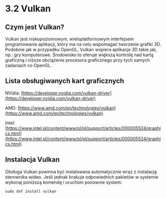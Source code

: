 # 3.2 Vulkan

## Czym jest Vulkan?
Vulkan jest niskopoziomowym, wieloplatformowym interfejsem programowania aplikacji, który ma na celu wspomagać tworzenie grafiki 3D.
Podobnie jak w przypadku OpenGL, Vulkan wspiera aplikacje 3D takie jak, np.: gry komputerowe.
Środowisko to oferuje większą kontrolę nad kartą graficzną i niższe obciążenie procesora graficznego przy tych samych zadaniach co OpenGL.

## Lista obsługiwanych kart graficznych
NVidia: [https://developer.nvidia.com/vulkan-driver](https://developer.nvidia.com/vulkan-driver)

AMD: [https://www.amd.com/en/technologies/vulkan](https://www.amd.com/en/technologies/vulkan)

Intel: [https://www.intel.pl/content/www/pl/pl/support/articles/000005524/graphics.html](https://www.intel.pl/content/www/pl/pl/support/articles/000005524/graphics.html)

## Instalacja Vulkan
Obsługa Vulkan powinna być instalowana automatycznie wraz z instalacją sterownika wideo.
Jeśli jednak brakuje odpowiednich pakietów w systemie wykonaj poniższą komendę i uruchom ponownie system:
```
sudo dnf install vulkan
```